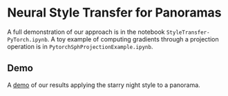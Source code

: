 # Neural Style Transfer for Panoramas

A full demonstration of our approach is in the notebook `StyleTransfer-PyTorch.ipynb`.
A toy example of computing gradients through a projection operation is in `PytorchSphProjectionExample.ipynb`.

## Demo
A [demo](http://bland.website/sph_panorama_style_transfer/dark30.html) of our results applying the starry night style to a panorama.
